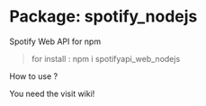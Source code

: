 # Package:  spotify_nodejs
Spotify Web API for npm

>for install : npm i spotifyapi_web_nodejs

How to use ?

You need the visit wiki!
